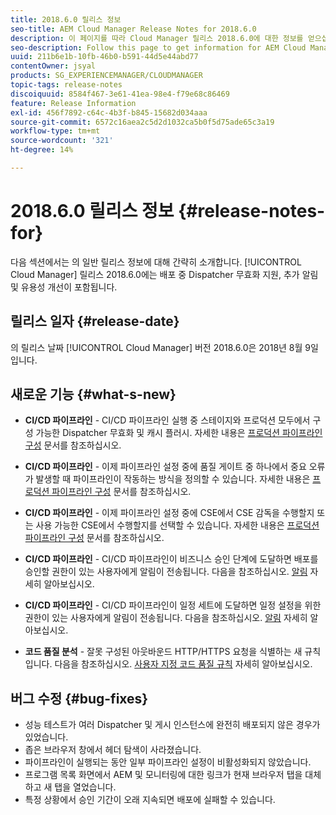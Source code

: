 ```yaml
---
title: 2018.6.0 릴리스 정보
seo-title: AEM Cloud Manager Release Notes for 2018.6.0
description: 이 페이지를 따라 Cloud Manager 릴리스 2018.6.0에 대한 정보를 얻으십시오.
seo-description: Follow this page to get information for AEM Cloud Manager Release 2018.6.0.
uuid: 211b6e1b-10fb-46b0-b591-44d5e44abd77
contentOwner: jsyal
products: SG_EXPERIENCEMANAGER/CLOUDMANAGER
topic-tags: release-notes
discoiquuid: 8584f467-3e61-41ea-98e4-f79e68c86469
feature: Release Information
exl-id: 456f7892-c64c-4b3f-b845-15682d034aaa
source-git-commit: 6572c16aea2c5d2d1032ca5b0f5d75ade65c3a19
workflow-type: tm+mt
source-wordcount: '321'
ht-degree: 14%

---
```


# 2018.6.0 릴리스 정보 {#release-notes-for}

다음 섹션에서는 의 일반 릴리스 정보에 대해 간략히 소개합니다. [!UICONTROL Cloud Manager] 릴리스 2018.6.0에는 배포 중 Dispatcher 무효화 지원, 추가 알림 및 유용성 개선이 포함됩니다.

## 릴리스 일자 {#release-date}

의 릴리스 날짜 [!UICONTROL Cloud Manager] 버전 2018.6.0은 2018년 8월 9일입니다.

## 새로운 기능 {#what-s-new}

* **CI/CD 파이프라인** - CI/CD 파이프라인 실행 중 스테이지와 프로덕션 모두에서 구성 가능한 Dispatcher 무효화 및 캐시 플러시. 자세한 내용은 [프로덕션 파이프라인 구성](/help/using/production-pipelines.md) 문서를 참조하십시오.

* **CI/CD 파이프라인** - 이제 파이프라인 설정 중에 품질 게이트 중 하나에서 중요 오류가 발생할 때 파이프라인이 작동하는 방식을 정의할 수 있습니다. 자세한 내용은 [프로덕션 파이프라인 구성](/help/using/production-pipelines.md) 문서를 참조하십시오.

* **CI/CD 파이프라인** - 이제 파이프라인 설정 중에 CSE에서 CSE 감독을 수행할지 또는 사용 가능한 CSE에서 수행할지를 선택할 수 있습니다. 자세한 내용은 [프로덕션 파이프라인 구성](/help/using/production-pipelines.md) 문서를 참조하십시오.

* **CI/CD 파이프라인** - CI/CD 파이프라인이 비즈니스 승인 단계에 도달하면 배포를 승인할 권한이 있는 사용자에게 알림이 전송됩니다. 다음을 참조하십시오. [알림](/help/using/notifications.md) 자세히 알아보십시오.

* **CI/CD 파이프라인** - CI/CD 파이프라인이 일정 세트에 도달하면 일정 설정을 위한 권한이 있는 사용자에게 알림이 전송됩니다. 다음을 참조하십시오. [알림](/help/using/notifications.md) 자세히 알아보십시오.

* **코드 품질 분석** - 잘못 구성된 아웃바운드 HTTP/HTTPS 요청을 식별하는 새 규칙입니다. 다음을 참조하십시오. [사용자 지정 코드 품질 규칙](/help/using/custom-code-quality-rules.md) 자세히 알아보십시오.

## 버그 수정 {#bug-fixes}

* 성능 테스트가 여러 Dispatcher 및 게시 인스턴스에 완전히 배포되지 않은 경우가 있었습니다.
* 좁은 브라우저 창에서 헤더 탐색이 사라졌습니다.
* 파이프라인이 실행되는 동안 일부 파이프라인 설정이 비활성화되지 않았습니다.
* 프로그램 목록 화면에서 AEM 및 모니터링에 대한 링크가 현재 브라우저 탭을 대체하고 새 탭을 열었습니다.
* 특정 상황에서 승인 기간이 오래 지속되면 배포에 실패할 수 있습니다.
